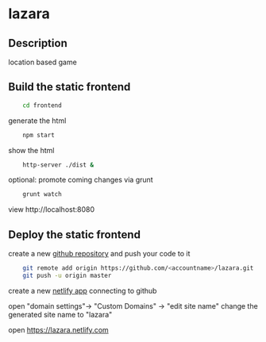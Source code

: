 lazara
=========

Description
----------------------------------------------------
location based game


Build the static frontend
-------------------------
```bash
	cd frontend
```

generate the html

```bash
	npm start
```

show the html

```bash
	http-server ./dist &
```

optional: promote coming changes via grunt

```bash
	grunt watch
```


view http://localhost:8080

Deploy the static frontend
-------------------------

create a new [github repository](https://github.com/new) and push your code to it

```bash
	git remote add origin https://github.com/<accountname>/lazara.git
	git push -u origin master
```

create a new [netlify app](https://app.netlify.com/start) connecting to github

open "domain settings"-> "Custom Domains" -> "edit site name"
change the generated site name to "lazara"

open https://lazara.netlify.com
